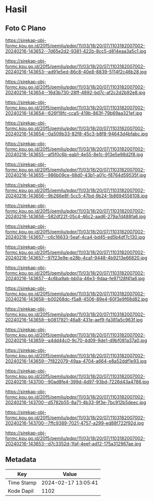 # Hasil

## Foto C Plano

https://sirekap-obj-formc.kpu.go.id/20f5/pemilu/pdpr/11/03/18/20/07/1103182007002-20240216-143652--7d65e2d2-9381-422b-8cc5-d814eaa3a5c1.jpg

https://sirekap-obj-formc.kpu.go.id/20f5/pemilu/pdpr/11/03/18/20/07/1103182007002-20240216-143653--ad91e5ed-86c8-40e8-8839-5114f2c46b28.jpg

https://sirekap-obj-formc.kpu.go.id/20f5/pemilu/pdpr/11/03/18/20/07/1103182007002-20240216-143654--16d3b730-28ff-4892-bd7c-af2c2d2b92e8.jpg

https://sirekap-obj-formc.kpu.go.id/20f5/pemilu/pdpr/11/03/18/20/07/1103182007002-20240216-143654--626f19fc-cca5-419b-863f-79b69aa321ef.jpg

https://sirekap-obj-formc.kpu.go.id/20f5/pemilu/pdpr/11/03/18/20/07/1103182007002-20240216-143654--0a509b33-82f8-45c3-b8f8-94643d4bfabc.jpg

https://sirekap-obj-formc.kpu.go.id/20f5/pemilu/pdpr/11/03/18/20/07/1103182007002-20240216-143655--af5f0c6b-eab1-4e55-8e1c-913e5e98d2f8.jpg

https://sirekap-obj-formc.kpu.go.id/20f5/pemilu/pdpr/11/03/18/20/07/1103182007002-20240216-143655--986b09ce-68d0-43b1-a01c-f8764d59535f.jpg

https://sirekap-obj-formc.kpu.go.id/20f5/pemilu/pdpr/11/03/18/20/07/1103182007002-20240216-143656--9b266e8f-5cc5-47bd-9b24-1b8694556108.jpg

https://sirekap-obj-formc.kpu.go.id/20f5/pemilu/pdpr/11/03/18/20/07/1103182007002-20240216-143656--582df22f-05c4-46c2-aad6-279a7d488fa6.jpg

https://sirekap-obj-formc.kpu.go.id/20f5/pemilu/pdpr/11/03/18/20/07/1103182007002-20240216-143657--c6c16633-5eaf-4ca4-bd45-ed5b4df7c130.jpg

https://sirekap-obj-formc.kpu.go.id/20f5/pemilu/pdpr/11/03/18/20/07/1103182007002-20240216-143657--97f23e9e-e28b-4ca1-9448-4b9213e66820.jpg

https://sirekap-obj-formc.kpu.go.id/20f5/pemilu/pdpr/11/03/18/20/07/1103182007002-20240216-143657--4c6ba9ab-bb0a-46e3-9daa-fe97128f41a6.jpg

https://sirekap-obj-formc.kpu.go.id/20f5/pemilu/pdpr/11/03/18/20/07/1103182007002-20240216-143658--b00268dc-f5a8-4506-89e4-60f3e9f68d82.jpg

https://sirekap-obj-formc.kpu.go.id/20f5/pemilu/pdpr/11/03/18/20/07/1103182007002-20240216-143658--b0817921-46a8-431e-aef9-fa381a5c963f.jpg

https://sirekap-obj-formc.kpu.go.id/20f5/pemilu/pdpr/11/03/18/20/07/1103182007002-20240216-143659--a4dd44c0-9c70-4d09-9de1-d9bf081a37a0.jpg

https://sirekap-obj-formc.kpu.go.id/20f5/pemilu/pdpr/11/03/18/20/07/1103182007002-20240216-143659--7f822079-49aa-4704-a664-e8a52ddf1e93.jpg

https://sirekap-obj-formc.kpu.go.id/20f5/pemilu/pdpr/11/03/18/20/07/1103182007002-20240216-143700--90ad8fe4-399d-4d97-93bd-7226d43a4786.jpg

https://sirekap-obj-formc.kpu.go.id/20f5/pemilu/pdpr/11/03/18/20/07/1103182007002-20240216-143700--d5782b55-8a71-4b33-9f3e-7bc912b5deec.jpg

https://sirekap-obj-formc.kpu.go.id/20f5/pemilu/pdpr/11/03/18/20/07/1103182007002-20240216-143700--7ffc9389-7021-4757-a299-ed88f722f92d.jpg

https://sirekap-obj-formc.kpu.go.id/20f5/pemilu/pdpr/11/03/18/20/07/1103182007002-20240216-143653--d7c3352d-1faf-4eef-ad12-175a312967ae.jpg


## Metadata

| Key        | Value               |
| ---------- | ------------------- |
| Time Stamp | 2024-02-17 13:05:41 |
| Kode Dapil | 1102                |



